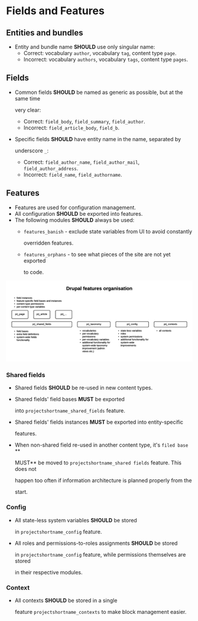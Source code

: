 # Fields and Features

## Entities and bundles

* Entity and bundle name **SHOULD** use only singular name:
  * Correct: vocabulary `author`, vocabulary `tag`, content type `page`.
  * Incorrect: vocabulary `authors`, vocabulary `tags`, content type `pages`.

## Fields

* Common fields **SHOULD** be named as generic as possible, but at the same time

  very clear:

  * Correct: `field_body`, `field_summary`, `field_author`.
  * Incorrect: `field_article_body`, `field_b`.

* Specific fields **SHOULD** have entity name in the name, separated by

  underscore `_`:

  * Correct: `field_author_name`, `field_author_mail`, `field_author_address`.
  * Incorrect: `field_name`, `field_authorname`.

## Features

* Features are used for configuration management.
* All configuration **SHOULD** be exported into features.
* The following modules **SHOULD** always be used:
  * `features_banish` - exclude state variables from UI to avoid constantly

    overridden features.

  * `features_orphans` - to see what pieces of the site are not yet exported

    to code.

![](https://raw.githubusercontent.com/alexdesignworks/drupal-organised/master/images/fields_and_features.png)

### Shared fields

* Shared fields **SHOULD** be re-used in new content types.
* Shared fields' field bases **MUST** be exported

  into `projectshortname_shared_fields` feature.

* Shared fields' fields instances **MUST** be exported into entity-specific

  features.

* When non-shared field re-used in another content type, it's `filed base` \*\*

  MUST\*\* be moved to `projectshortname_shared fields` feature. This does not

  happen too often if information architecture is planned properly from the

  start.

### Config

* All state-less system variables **SHOULD** be stored

  in `projectshortname_config` feature.

* All roles and permissions-to-roles assignments **SHOULD** be stored

  in `projectshortname_config` feature, while permissions themselves are stored

  in their respective modules.

### Context

* All contexts **SHOULD** be stored in a single

  feature `projectshortname_contexts` to make block management easier.


